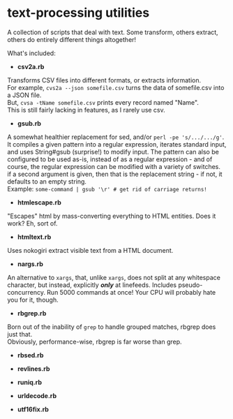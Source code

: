 # text-processing utilities

A collection of scripts that deal with text. Some transform, others extract, others do entirely different things altogether!

What's included:

 + **csv2a.rb**

Transforms CSV files into different formats, or extracts information.  
For example, `cvs2a --json somefile.csv` turns the data of somefile.csv into a JSON file.  
But, `cvsa -tName somefile.csv` prints every record named "Name".  
This is still fairly lacking in features, as I rarely use csv.

 + **gsub.rb**

A somewhat healthier replacement for sed, and/or `perl -pe 's/.../.../g'`.  
It compiles a given pattern into a regular expression, iterates standard input, and uses String#gsub (surprise!) 
to modify input. The pattern can also be configured to be used as-is, instead of as a regular expression - and of course,
the regular expression can be modified with a variety of switches.  
if a second argument is given, then that is the replacement string - if not, it defaults to an empty string.  
Example: `some-command | gsub '\r' # get rid of carriage returns!`

 + **htmlescape.rb**

"Escapes" html by mass-converting everything to HTML entities. Does it work? Eh, sort of.

 + **htmltext.rb**

Uses nokogiri extract visible text from a HTML document.

 + **nargs.rb**

An alternative to `xargs`, that, unlike `xargs`, does not split at any whitespace character, but instead, explicitly
***only*** at linefeeds. Includes pseudo-concurrency. Run 5000 commands at once! Your CPU will probably hate you for it, though.


 + **rbgrep.rb**

Born out of the inability of `grep` to handle grouped matches, rbgrep does just that.  
Obviously, performance-wise, rbgrep is far worse than grep.

 + **rbsed.rb**


 + **revlines.rb**


 + **runiq.rb**


 + **urldecode.rb**


 + **utf16fix.rb**



